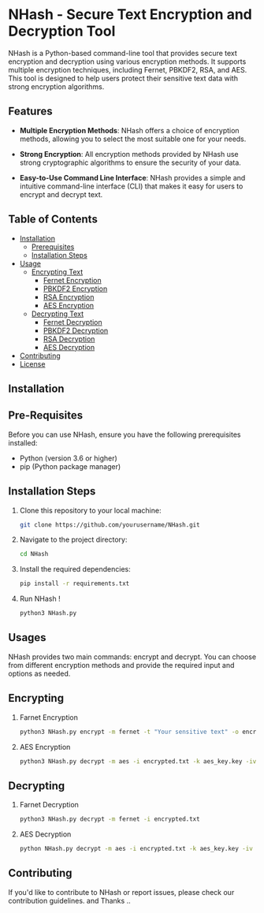 # NHash - Secure Text Encryption and Decryption Tool

NHash is a Python-based command-line tool that provides secure text encryption and decryption using various encryption methods. It supports multiple encryption techniques, including Fernet, PBKDF2, RSA, and AES. This tool is designed to help users protect their sensitive text data with strong encryption algorithms.

## Features

- **Multiple Encryption Methods**: NHash offers a choice of encryption methods, allowing you to select the most suitable one for your needs.

- **Strong Encryption**: All encryption methods provided by NHash use strong cryptographic algorithms to ensure the security of your data.

- **Easy-to-Use Command Line Interface**: NHash provides a simple and intuitive command-line interface (CLI) that makes it easy for users to encrypt and decrypt text.

## Table of Contents

- [Installation](#installation)
  - [Prerequisites](#prerequisites)
  - [Installation Steps](#installation-steps)
- [Usage](#usage)
  - [Encrypting Text](#encrypting-text)
    - [Fernet Encryption](#fernet-encryption)
    - [PBKDF2 Encryption](#pbkdf2-encryption)
    - [RSA Encryption](#rsa-encryption)
    - [AES Encryption](#aes-encryption)
  - [Decrypting Text](#decrypting-text)
    - [Fernet Decryption](#fernet-decryption)
    - [PBKDF2 Decryption](#pbkdf2-decryption)
    - [RSA Decryption](#rsa-decryption)
    - [AES Decryption](#aes-decryption)
- [Contributing](#contributing)
- [License](#license)

## Installation

## Pre-Requisites

Before you can use NHash, ensure you have the following prerequisites installed:

- Python (version 3.6 or higher)
- pip (Python package manager)

## Installation Steps

1. Clone this repository to your local machine:

   ```bash
   git clone https://github.com/yourusername/NHash.git

2. Navigate to the project directory:
    ```bash
    cd NHash

3. Install the required dependencies:
    ```bash
    pip install -r requirements.txt

4. Run NHash !
    ```bash
    python3 NHash.py

## Usages

NHash provides two main commands: encrypt and decrypt. You can choose from different encryption methods and provide the required input and options as needed.

## Encrypting

1. Farnet Encryption
    ```bash
    python3 NHash.py encrypt -m fernet -t "Your sensitive text" -o encrypted.txt

2. AES Encryption
    ```bash
    python3 NHash.py decrypt -m aes -i encrypted.txt -k aes_key.key -iv iv_aes.key

## Decrypting

1. Farnet Decryption
    ```bash
    python3 NHash.py decrypt -m fernet -i encrypted.txt

2. AES Decryption
    ```bash
    python NHash.py decrypt -m aes -i encrypted.txt -k aes_key.key -iv iv_aes.key

## Contributing

If you'd like to contribute to NHash or report issues, please check our contribution guidelines. and Thanks ..



